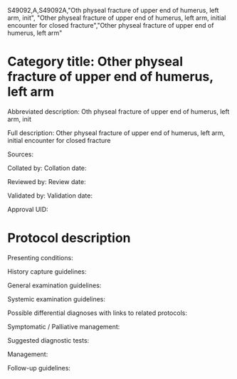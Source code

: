 S49092,A,S49092A,"Oth physeal fracture of upper end of humerus, left arm, init", "Other physeal fracture of upper end of humerus, left arm, initial encounter for closed fracture","Other physeal fracture of upper end of humerus, left arm"
# Category title: Other physeal fracture of upper end of humerus, left arm

Abbreviated description: Oth physeal fracture of upper end of humerus, left arm, init

Full description: Other physeal fracture of upper end of humerus, left arm, initial encounter for closed fracture

Sources:

Collated by:
Collation date:

Reviewed by:
Review date:

Validated by:
Validation date:

Approval UID:

# Protocol description

Presenting conditions:

History capture guidelines:

General examination guidelines:

Systemic examination guidelines:

Possible differential diagnoses with links to related protocols:

Symptomatic / Palliative management:

Suggested diagnostic tests:

Management:

Follow-up guidelines:
